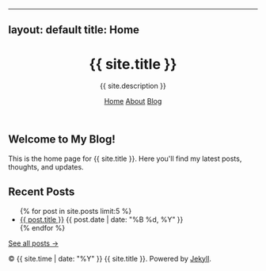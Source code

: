 
---
layout: default
title: Home
---

<!DOCTYPE html>
<html lang="en">
<head>
  <meta charset="UTF-8">
  <meta name="viewport" content="width=device-width,initial-scale=1.0">
  <title>{{ site.title }} - Home</title>
  <link rel="stylesheet" href="{{ '/assets/css/style.css' | relative_url }}">
</head>
<body>
  <header>
    <h1>{{ site.title }}</h1>
    <p>{{ site.description }}</p>
    <nav>
      <a href="{{ '/' | relative_url }}">Home</a>
      <a href="{{ '/about/' | relative_url }}">About</a>
      <a href="{{ '/blog/' | relative_url }}">Blog</a>
    </nav>
  </header>
  <main>
    <section>
      <h2>Welcome to My Blog!</h2>
      <p>This is the home page for {{ site.title }}. Here you'll find my latest posts, thoughts, and updates.</p>
    </section>
    <section>
      <h2>Recent Posts</h2>
      <ul>
        {% for post in site.posts limit:5 %}
          <li>
            <a href="{{ post.url | relative_url }}">{{ post.title }}</a>
            <span>{{ post.date | date: "%B %d, %Y" }}</span>
          </li>
        {% endfor %}
      </ul>
      <a href="{{ '/blog/' | relative_url }}">See all posts &rarr;</a>
    </section>
  </main>
  <footer>
    <p>&copy; {{ site.time | date: "%Y" }} {{ site.title }}. Powered by <a href="https://jekyllrb.com/">Jekyll</a>.</p>
  </footer>
</body>
</html>

